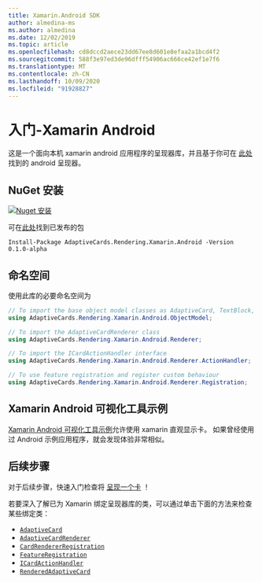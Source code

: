 ```yaml
---
title: Xamarin.Android SDK
author: almedina-ms
ms.author: almedina
ms.date: 12/02/2019
ms.topic: article
ms.openlocfilehash: cd8dccd2aece23dd67ee8d601e8efaa2a1bcd4f2
ms.sourcegitcommit: 588f3e97ed3de96dfff54906ac666ce42ef1e7f6
ms.translationtype: MT
ms.contentlocale: zh-CN
ms.lasthandoff: 10/09/2020
ms.locfileid: "91928827"
---
```

# <a name="getting-started---xamarinandroid"></a>入门-Xamarin Android

这是一个面向本机 xamarin android 应用程序的呈现器库，并且基于你可在 [此处](../../android/getting-started.md)找到的 android 呈现器。 

## <a name="nuget-install"></a>NuGet 安装

[![Nuget 安装](https://img.shields.io/nuget/vpre/AdaptiveCards.Rendering.Xamarin.Android.svg)](https://www.nuget.org/packages/AdaptiveCards.Rendering.Xamarin.Android)

可在[此处](http://nuget.org)找到已发布的包

```console
Install-Package AdaptiveCards.Rendering.Xamarin.Android -Version 0.1.0-alpha
```

## <a name="namespace"></a>命名空间

使用此库的必要命名空间为
```csharp
// To import the base object model classes as AdaptiveCard, TextBlock, Column, ShowCardAction, ...
using AdaptiveCards.Rendering.Xamarin.Android.ObjectModel;

// To import the AdaptiveCardRenderer class
using AdaptiveCards.Rendering.Xamarin.Android.Renderer;

// To import the ICardActionHandler interface
using AdaptiveCards.Rendering.Xamarin.Android.Renderer.ActionHandler;

// To use feature registration and register custom behaviour 
using AdaptiveCards.Rendering.Xamarin.Android.Renderer.Registration;
```

## <a name="xamarinandroid-visualizer-sample"></a>Xamarin Android 可视化工具示例

[Xamarin Android 可视化工具示例](https://github.com/Microsoft/AdaptiveCards/tree/main/source/xamarin/Xamarin.Droid.Sample)允许使用 xamarin 直观显示卡。 如果曾经使用过 Android 示例应用程序，就会发现体验非常相似。

## <a name="next-steps"></a>后续步骤

对于后续步骤，快速入门检查将 [呈现一个卡](render-a-card.md) ！

若要深入了解已为 Xamarin 绑定呈现器库的类，可以通过单击下面的方法来检查某些绑定类：
* [```AdaptiveCard```](adaptivecards-rendering-xamarin-android-objectmodel-adaptivecard.md)
* [```AdaptiveCardRenderer```](adaptivecards-rendering-xamarin-android-renderer-adaptivecardrenderer.md)
* [```CardRendererRegistration```](adaptivecards-rendering-xamarin-android-renderer-cardrendererregistration.md)
* [```FeatureRegistration```](adaptivecards-rendering-xamarin-android-objectmodel-featureregistration.md)
* [```ICardActionHandler```](adaptivecards-renderin-xamarin-android-renderer-actionhandler-icardactionhandler.md)
* [```RenderedAdaptiveCard```](adaptivecards-rendering-xamarin-android-renderer-renderedadaptivecard.md)
